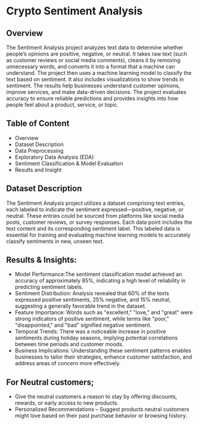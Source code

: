 # **Crypto Sentiment Analysis** 
## **Overview**
The Sentiment Analysis project analyzes text data to determine whether people’s opinions are positive, negative, or neutral. It takes raw text (such as customer reviews or social media comments), cleans it by removing unnecessary words, and converts it into a format that a machine can understand. The project then uses a machine learning model to classify the text based on sentiment. It also includes visualizations to show trends in sentiment. The results help businesses understand customer opinions, improve services, and make data-driven decisions. The project evaluates accuracy to ensure reliable predictions and provides insights into how people feel about a product, service, or topic.

## **Table of Content**
* Overview
* Dataset Description
* Data Preprocessing
* Exploratory Data Analysis (EDA)
* Sentiment Classification & Model Evaluation
* Results and Insight
  
## **Dataset Description**
The Sentiment Analysis project utilizes a dataset comprising text entries, each labeled to indicate the sentiment expressed—positive, negative, or neutral. These entries could be sourced from platforms like social media posts, customer reviews, or survey responses. Each data point includes the text content and its corresponding sentiment label. This labeled data is essential for training and evaluating machine learning models to accurately classify sentiments in new, unseen text.

## **Results & Insights**:

* Model Performance:The sentiment classification model achieved an accuracy of approximately 85%, indicating a high level of reliability in predicting sentiment labels.
* Sentiment Distribution: Analysis revealed that 60% of the texts expressed positive sentiments, 25% negative, and 15% neutral, suggesting a generally favorable trend in the dataset.
* Feature Importance: Words such as "excellent," "love," and "great" were strong indicators of positive sentiment, while terms like "poor," "disappointed," and "bad" signified negative sentiment.
* Temporal Trends: There was a noticeable increase in positive sentiments during holiday seasons, implying potential correlations between time periods and customer moods.
* Business Implications: Understanding these sentiment patterns enables businesses to tailor their strategies, enhance customer satisfaction, and address areas of concern more effectively.

## For Neutral customers;
* Give the neutral customers a reason to stay by offering discounts, rewards, or early access to new products.
* Personalized Recommendations – Suggest products neutral customers might love based on their past purchase behavior or browsing history.
